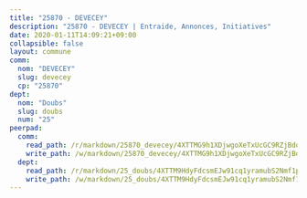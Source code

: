 ```yaml
---
title: "25870 - DEVECEY"
description: "25870 - DEVECEY | Entraide, Annonces, Initiatives"
date: 2020-01-11T14:09:21+09:00
collapsible: false
layout: commune
comm:
  nom: "DEVECEY"
  slug: devecey
  cp: "25870"
dept:
  nom: "Doubs"
  slug: doubs
  num: "25"
peerpad:
  comm:
    read_path: /r/markdown/25870_devecey/4XTTMG9h1XDjwgoXeTxUcGC9RZjBdowWTTSFk5jGPTnUFe3bZ
    write_path: /w/markdown/25870_devecey/4XTTMG9h1XDjwgoXeTxUcGC9RZjBdowWTTSFk5jGPTnUFe3bZ-K3TgV3kpPikJ6BtitADt43QtTzkDrFVfZqoVw5peBdYQsKzJpSRUiDB3dxnnmmnafYE33wZKYeMjMXPYdH8tnuyBfpMWpn49U7qtNEUHRmHMiynUG7cgWsYkxK3X2x5r76vFKqzj
  dept:
    read_path: /r/markdown/25_doubs/4XTTM9HdyFdcsmEJw91cq1yramubS2Nmf1ps2s84xcMxY74Zv
    write_path: /w/markdown/25_doubs/4XTTM9HdyFdcsmEJw91cq1yramubS2Nmf1ps2s84xcMxY74Zv-K3TgURza6A4QY75MscA2g52nUX9tjMQaHW9mgBSgyRKNNp3M6gkaXA9iDDtpbSx22mTSZbQLYS1izbwsznz8e9u5BERCmGKxZ379xV2nAaDe1bGyxrjytc7G1EcbGtknRFYQ1Lxp
---
```


